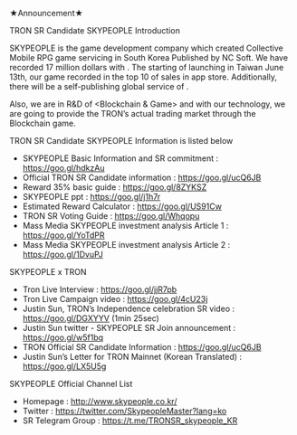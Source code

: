 ★Announcement★

TRON SR Candidate SKYPEOPLE Introduction

SKYPEOPLE is the game development company which created Collective Mobile RPG game <FINAL BLADE> servicing in South Korea Published by NC Soft. We have recorded 17 million dollars with <FINAL BLADE>. The starting of launching in Taiwan June 13th, our game recorded in the top 10 of sales in app store. Additionally, there will be a self-publishing global service of <FINAL BLADE>.

Also, we are in R&D of <Blockchain & Game> and with our technology, we are going to provide the TRON’s actual trading market through the Blockchain game.   

TRON SR Candidate SKYPEOPLE Information is listed below
+ SKYPEOPLE Basic Information and SR commitment : https://goo.gl/hdkzAu
+ Official TRON SR Candidate information : https://goo.gl/ucQ6JB
+ Reward 35% basic guide : https://goo.gl/8ZYKSZ
+ SKYPEOPLE <Blockchain x Game> ppt : https://goo.gl/j1h7r
+ Estimated Reward Calculator : https://goo.gl/US91Cw
+ TRON SR Voting Guide : https://goo.gl/Whqopu
+ Mass Media SKYPEOPLE investment analysis Article 1 : https://goo.gl/YoTdPR
+ Mass Media SKYPEOPLE investment analysis Article 2 : https://goo.gl/1DvuPJ

SKYPEOPLE x TRON
+ Tron Live Interview : https://goo.gl/jjR7pb
+ Tron Live Campaign video : https://goo.gl/4cU23j
+ Justin Sun, TRON’s Independence celebration SR video : https://goo.gl/DGXYYV (1min 25sec)
+ Justin Sun twitter - SKYPEOPLE SR Join announcement : https://goo.gl/w5f1bq
+ TRON Official SR Candidate Information : https://goo.gl/ucQ6JB
+ Justin Sun’s Letter for TRON Mainnet (Korean Translated) : https://goo.gl/LX5U5g

SKYPEOPLE Official Channel List
+ Homepage : http://www.skypeople.co.kr/
+ Twitter : https://twitter.com/SkypeopleMaster?lang=ko
+ SR Telegram Group : https://t.me/TRONSR_skypeople_KR

